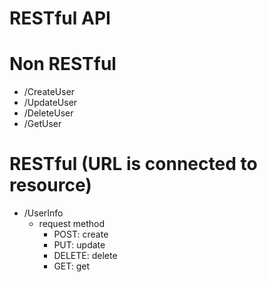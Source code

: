 # RESTful API

# Non RESTful
- /CreateUser
- /UpdateUser
- /DeleteUser
- /GetUser

# RESTful (URL is connected to resource)
- /UserInfo
  - request method
    - POST: create
    - PUT: update
    - DELETE: delete
    - GET: get
